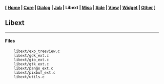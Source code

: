 **[ [Home](00-Home.html) | [Core](01-Core.html) | [Dialog](02-Dialog.html) | [Job](03-Job.html) | Libext | [Misc](05-Misc.html) | [Side](06-Side.html) | [View](07-View.html) | [Widget](08-Widget.html) | [Other](99-Other.html) ]**

## Libext

---

#### Files

```
    libext/exo_treeview.c
    libext/gdk_ext.c
    libext/gio_ext.c
    libext/gtk_ext.c
    libext/pango_ext.c
    libext/pixbuf_ext.c
    libext/utils.c
```


